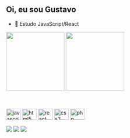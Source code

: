 ## Oi, eu sou Gustavo
- 🌱 Estudo JavaScript/React

<div>
<img height="160em" src="https://github-readme-stats.vercel.app/api?username=gustavoDesen&show_icons=true&theme=dark"/>
<img height="160em" src="https://github-readme-stats.vercel.app/api/top-langs/?username=gustavoDesen&layout=compact&theme=dark"/>
</div>

##

<div style="display:inline_block"><br>
<img align="center" alt="javascript" height="30" width="40" src="https://cdn.jsdelivr.net/gh/devicons/devicon/icons/javascript/javascript-original.svg"/>
<img align="center" alt="html5" height="30" width="40" src="https://cdn.jsdelivr.net/gh/devicons/devicon/icons/html5/html5-original.svg"/>
<img align="center" alt="react" height="30" width="40" src="https://cdn.jsdelivr.net/gh/devicons/devicon/icons/react/react-original.svg"/>
<img align="center" alt="css3" height="30" width="40" src="https://cdn.jsdelivr.net/gh/devicons/devicon/icons/css3/css3-original.svg"/>
<img align="center" alt="php" height="30" width="40" src="https://cdn.jsdelivr.net/gh/devicons/devicon/icons/php/php-original.svg"/>
</div>
<br>
<div>
<a href="https://www.instagram.com/gustahenry/" target="_blank"><img src="https://img.shields.io/badge/Instagram-E4405F?style=for-the-badge&logo=instagram&logoColor=white"/></a>
<a href="https://twitter.com/CodeStarts" target="_blank"><img src="https://img.shields.io/badge/Twitter-1DA1F2?style=for-the-badge&logo=twitter&logoColor=white"/></a>
<a href="https://www.linkedin.com/in/gustavo-henrique-a7538262/" target="_blank"><img src="https://img.shields.io/badge/LinkedIn-0077B5?style=for-the-badge&logo=linkedin&logoColor=white"/></a>
</div>
